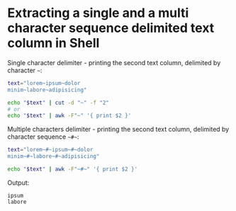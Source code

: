 # Extracting a single and a multi character sequence delimited text column in Shell

Single character delimiter - printing the second text column, delimited by character `~`:

```sh
text="lorem~ipsum~dolor
minim~labore~adipisicing"

echo "$text" | cut -d "~" -f "2"
# or
echo "$text" | awk -F"~" '{ print $2 }'
```

Multiple characters delimiter - printing the second text column, delimited by character sequence `~#~`:

```sh
text="lorem~#~ipsum~#~dolor
minim~#~labore~#~adipisicing"

echo "$text" | awk -F"~#~" '{ print $2 }'
```

Output:

```
ipsum
labore
```
